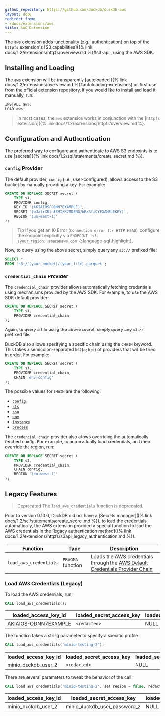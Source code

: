 ```yaml
---
github_repository: https://github.com/duckdb/duckdb-aws
layout: docu
redirect_from:
- /docs/extensions/aws
title: AWS Extension
---
```


The `aws` extension adds functionality (e.g., authentication) on top of the `httpfs` extension's [S3 capabilities]({% link docs/1.2/extensions/httpfs/overview.md %}#s3-api), using the AWS SDK.

## Installing and Loading

The `aws` extension will be transparently [autoloaded]({% link docs/1.2/extensions/overview.md %}#autoloading-extensions) on first use from the official extension repository.
If you would like to install and load it manually, run:

```sql
INSTALL aws;
LOAD aws;
```

> In most cases, the `aws` extension works in conjunction with the [`httpfs` extension]({% link docs/1.2/extensions/httpfs/overview.md %}.

## Configuration and Authentication

The preferred way to configure and authenticate to AWS S3 endpoints is to use [secrets]({% link docs/1.2/sql/statements/create_secret.md %}).

### `config` Provider

The default provider, `config` (i.e., user-configured), allows access to the S3 bucket by manually providing a key. For example:

```sql
CREATE OR REPLACE SECRET secret (
    TYPE s3,
    PROVIDER config,
    KEY_ID '⟨AKIAIOSFODNN7EXAMPLE⟩',
    SECRET '⟨wJalrXUtnFEMI/K7MDENG/bPxRfiCYEXAMPLEKEY⟩',
    REGION '⟨us-east-1⟩'
);
```

> Tip If you get an IO Error (`Connection error for HTTP HEAD`), configure the endpoint explicitly via `ENDPOINT 's3.⟨your_region⟩.amazonaws.com'`{:.language-sql .highlight}.

Now, to query using the above secret, simply query any `s3://` prefixed file:

```sql
SELECT *
FROM 's3://⟨your_bucket⟩/⟨your_file⟩.parquet';
```

### `credential_chain` Provider

The `credential_chain` provider allows automatically fetching credentials using mechanisms provided by the AWS SDK. For example, to use the AWS SDK default provider:

```sql
CREATE OR REPLACE SECRET secret (
    TYPE s3,
    PROVIDER credential_chain
);
```

Again, to query a file using the above secret, simply query any `s3://` prefixed file.

DuckDB also allows specifying a specific chain using the `CHAIN` keyword. This takes a semicolon-separated list (`a;b;c`) of providers that will be tried in order. For example:

```sql
CREATE OR REPLACE SECRET secret (
    TYPE s3,
    PROVIDER credential_chain,
    CHAIN 'env;config'
);
```

The possible values for `CHAIN` are the following:

* [`config`](https://sdk.amazonaws.com/cpp/api/LATEST/aws-cpp-sdk-core/html/class_aws_1_1_auth_1_1_profile_config_file_a_w_s_credentials_provider.html)
* [`sts`](https://sdk.amazonaws.com/cpp/api/LATEST/aws-cpp-sdk-core/html/class_aws_1_1_auth_1_1_s_t_s_assume_role_web_identity_credentials_provider.html)
* [`sso`](https://aws.amazon.com/what-is/sso/)
* [`env`](https://sdk.amazonaws.com/cpp/api/LATEST/aws-cpp-sdk-core/html/class_aws_1_1_auth_1_1_environment_a_w_s_credentials_provider.html)
* [`instance`](https://sdk.amazonaws.com/cpp/api/LATEST/aws-cpp-sdk-core/html/class_aws_1_1_auth_1_1_instance_profile_credentials_provider.html)
* [`process`](https://sdk.amazonaws.com/cpp/api/LATEST/aws-cpp-sdk-core/html/class_aws_1_1_auth_1_1_process_credentials_provider.html)

The `credential_chain` provider also allows overriding the automatically fetched config. For example, to automatically load credentials, and then override the region, run:

```sql
CREATE OR REPLACE SECRET secret (
    TYPE s3,
    PROVIDER credential_chain,
    CHAIN config,
    REGION '⟨eu-west-1⟩'
);
```

## Legacy Features

> Deprecated The `load_aws_credentials` function is deprecated.

Prior to version 0.10.0, DuckDB did not have a [Secrets manager]({% link docs/1.2/sql/statements/create_secret.md %}), to load the credentials automatically, the AWS extension provided
a special function to load the AWS credentials in the [legacy authentication method]({% link docs/1.2/extensions/httpfs/s3api_legacy_authentication.md %}).

| Function | Type | Description |
|---|---|-------|
| `load_aws_credentials` | `PRAGMA` function | Loads the AWS credentials through the [AWS Default Credentials Provider Chain](https://docs.aws.amazon.com/sdk-for-java/latest/developer-guide/credentials-chain.html) |

### Load AWS Credentials (Legacy)

To load the AWS credentials, run:

```sql
CALL load_aws_credentials();
```

<div class="monospace_table"></div>

| loaded_access_key_id | loaded_secret_access_key | loaded_session_token | loaded_region |
|----------------------|--------------------------|----------------------|---------------|
| AKIAIOSFODNN7EXAMPLE | `<redacted>`             | NULL                 | us-east-2     |

The function takes a string parameter to specify a specific profile:

```sql
CALL load_aws_credentials('minio-testing-2');
```

<div class="monospace_table"></div>

| loaded_access_key_id | loaded_secret_access_key | loaded_session_token | loaded_region |
|----------------------|--------------------------|----------------------|---------------|
| minio_duckdb_user_2  | `<redacted>`             | NULL                 | NULL          |

There are several parameters to tweak the behavior of the call:

```sql
CALL load_aws_credentials('minio-testing-2', set_region = false, redact_secret = false);
```

<div class="monospace_table"></div>

| loaded_access_key_id | loaded_secret_access_key     | loaded_session_token | loaded_region |
|----------------------|------------------------------|----------------------|---------------|
| minio_duckdb_user_2  | minio_duckdb_user_password_2 | NULL                 | NULL          |
